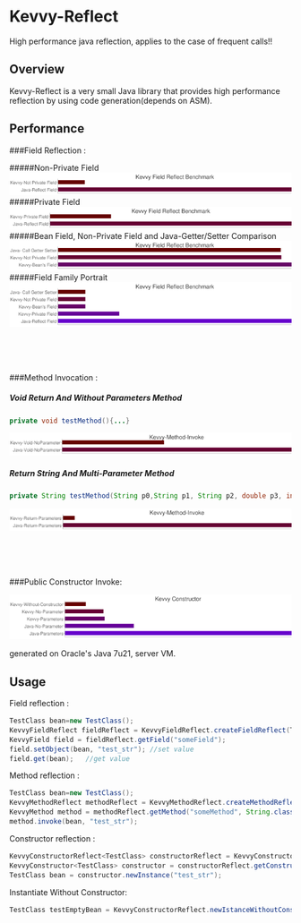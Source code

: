 # Kevvy-Reflect
High performance java reflection, applies to the case of frequent calls!!

## Overview
Kevvy-Reflect is a very small Java library that provides high performance reflection by using code generation(depends on ASM).

## Performance
###Field Reflection :

#####Non-Private Field
![image](https://github.com/alimuya/kevvy-reflect/raw/master/build/res/benchmark/field/field_not_private_jdk7.png)
<br>
#####Private Field
![image](https://github.com/alimuya/kevvy-reflect/raw/master/build/res/benchmark/field/field_private_jdk7.png)
<br>
#####Bean Field, Non-Private Field and Java-Getter/Setter Comparison
![image](https://github.com/alimuya/kevvy-reflect/raw/master/build/res/benchmark/field/field_bean_public_gs_jdk7.png)
<br>
#####Field Family Portrait
![image](https://github.com/alimuya/kevvy-reflect/raw/master/build/res/benchmark/field/field_all_jdk7.png)


<br><br><br>

###Method Invocation :

##### Void Return And Without Parameters Method 
```java
private void testMethod(){...}
```
![image](https://github.com/alimuya/kevvy-reflect/raw/master/build/res/benchmark/method/method_void_nop_jdk7.png)
<br>
##### Return String And Multi-Parameter Method
```java
private String testMethod(String p0,String p1, String p2, double p3, int p4){...}
```
![image](https://github.com/alimuya/kevvy-reflect/raw/master/build/res/benchmark/method/method_return_ps_jdk7.png)

<br><br><br>

###Public Constructor Invoke:

![image](https://github.com/alimuya/kevvy-reflect/raw/master/build/res/benchmark/constructor/jdk7_constructor_all.png)


generated on Oracle's Java 7u21, server VM.

## Usage

Field reflection :

```java
TestClass bean=new TestClass();
KevvyFieldReflect fieldReflect = KevvyFieldReflect.createFieldReflect(TestClass.class);
KevvyField field = fieldReflect.getField("someField");
field.setObject(bean, "test_str"); //set value
field.get(bean);   //get value
```

Method reflection :

```java
TestClass bean=new TestClass();
KevvyMethodReflect methodReflect = KevvyMethodReflect.createMethodReflect(TestClass.class);
KevvyMethod method = methodReflect.getMethod("someMethod", String.class);
method.invoke(bean, "test_str");
```

Constructor reflection :

```java
KevvyConstructorReflect<TestClass> constructorReflect = KevvyConstructorReflect.createConstructor(TestClass.class);
KevvyConstructor<TestClass> constructor = constructorReflect.getConstructor(String.class);
TestClass bean = constructor.newInstance("test_str");
```

Instantiate Without Constructor:
```java
TestClass testEmptyBean = KevvyConstructorReflect.newIstanceWithoutConstructor(TestClass.class);
```

